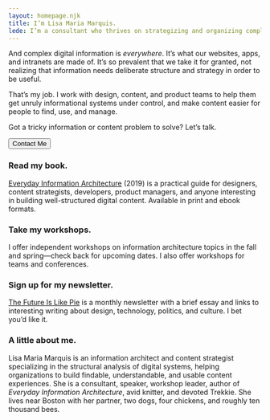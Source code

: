 ```yaml
---
layout: homepage.njk
title: I’m Lisa Maria Marquis.
lede: I’m a consultant who thrives on strategizing and organizing complex digital information.
---
```


And complex digital information is *everywhere*. It’s what our websites, apps, and intranets are made of. It’s so prevalent that we take it for granted, not realizing that information needs deliberate structure and strategy in order to be useful.

That’s my job. I work with design, content, and product teams to help them get unruly informational systems under control, and make content easier for people to find, use, and manage.

Got a tricky information or content problem to solve? Let’s talk.

<button aria-expanded="false" data-controls="#dialog" class="btn btn-contact">Contact Me</button>
 
### Read my book.

[Everyday Information Architecture](https://everydayia.com/) (2019) is a practical guide for designers, content strategists, developers, product managers, and anyone interesting in building well-structured digital content. Available in print and ebook formats.

### Take my workshops.
	
I offer independent workshops on information architecture topics in the fall and spring—check back for upcoming dates. I also offer workshops for teams and conferences.

### Sign up for my newsletter.

[The Future Is Like Pie](https://thefutureislikepie.beehiiv.com/subscribe) is a monthly newsletter with a brief essay and links to interesting writing about design, technology, politics, and culture. I bet you’d like it.	

### A little about me.

Lisa Maria Marquis is an information architect and content strategist specializing in the structural analysis of digital systems, helping organizations to build findable, understandable, and usable content experiences. She is a consultant, speaker, workshop leader, author of *Everyday Information Architecture*, avid knitter, and devoted Trekkie. She lives near Boston with her partner, two dogs, four chickens, and roughly ten thousand bees.